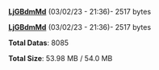 [**LjGBdmMd**](/data/LjGBdmMd.txt) (03/02/23 - 21:36)- 2517 bytes

[**LjGBdmMd**](/data/LjGBdmMd.txt) (03/02/23 - 21:36)- 2517 bytes

**Total Datas**: 8085

**Total Size**: 53.98 MB / 54.0 MB